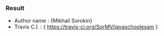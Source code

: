 ### Result ###

* Author name : {Mikhail Sorokin}
* Travis C.I. : { https://travis-ci.org/SorMV/javaschoolexam }
